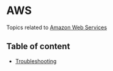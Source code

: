 # AWS

Topics related to [Amazon Web Services](https://aws.amazon.com/)

## Table of content

* [Troubleshooting](troubleshooting.md)